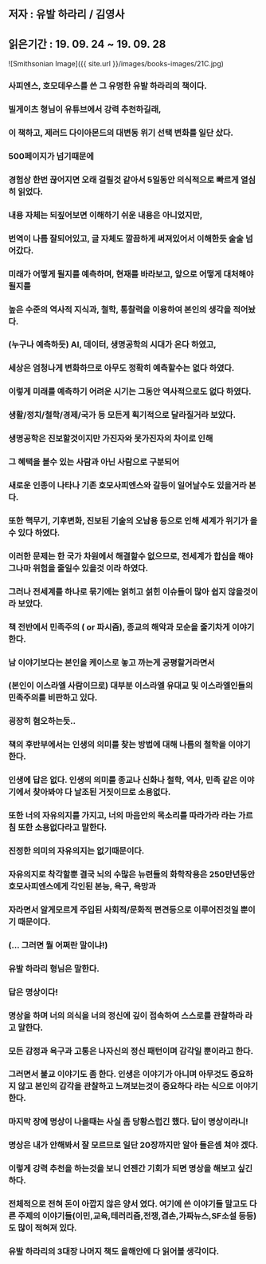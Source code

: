 ## 저자 : 유발 하라리 / 김영사

## 읽은기간 : 19. 09. 24  ~ 19. 09. 28

![Smithsonian Image]({{ site.url }}/images/books-images/21C.jpg)

### 사피엔스, 호모데우스를 쓴 그 유명한 유발 하라리의 책이다.

### 빌게이츠 형님이 유튜브에서 강력 추천하길래,

### 이 책하고, 제러드 다이아몬드의 대변동 위기 선택 변화를 일단 샀다.

### 500페이지가 넘기때문에

### 경험상 한번 끊어지면 오래 걸릴것 같아서 5일동안 의식적으로 빠르게 열심히 읽었다.

### 내용 자체는 되짚어보면 이해하기 쉬운 내용은 아니었지만,

### 번역이 나름 잘되어있고, 글 자체도 깔끔하게 써져있어서 이해한듯 술술 넘어갔다.

### 미래가 어떻게 될지를 예측하며, 현재를 바라보고, 앞으로 어떻게 대처해야 될지를

### 높은 수준의 역사적 지식과, 철학, 통찰력을 이용하여 본인의 생각을 적어놨다.

### (누구나 예측하듯) AI, 데이터, 생명공학의 시대가 온다 하였고,

### 세상은 엄청나게 변화하므로 아무도 정확히 예측할수는 없다 하였다.

### 이렇게 미래를 예측하기 어려운 시기는 그동안 역사적으로도 없다 하였다.

### 생활/정치/철학/경제/국가 등 모든게 획기적으로 달라질거라 보았다.

### 생명공학은 진보할것이지만 가진자와 못가진자의 차이로 인해

### 그 혜택을 볼수 있는 사람과 아닌 사람으로 구분되어

### 새로운 인종이 나타나 기존 호모사피엔스와 갈등이 일어날수도 있을거라 본다.

### 또한 핵무기, 기후변화, 진보된 기술의 오남용 등으로 인해 세계가 위기가 올수 있다 하였다.

### 이러한 문제는 한 국가 차원에서 해결할수 없으므로, 전세계가 합심을 해야 그나마 위험을 줄일수 있을것 이라 하였다.

### 그러나 전세계를 하나로 묶기에는 얽히고 섥힌 이슈들이 많아 쉽지 않을것이라 보았다.

### 책 전반에서 민족주의 ( or 파시즘), 종교의 해악과 모순을 줄기차게 이야기 한다.

### 남 이야기보다는 본인을 케이스로 놓고 까는게 공평할거라면서

### (본인이 이스라엘 사람이므로) 대부분 이스라엘 유대교 및 이스라엘인들의 민족주의를 비판하고 있다.

### 굉장히 혐오하는듯..


### 책의 후반부에서는 인생의 의미를 찾는 방법에 대해 나름의 철학을 이야기 한다.

### 인생에 답은 없다. 인생의 의미를 종교나 신화나 철학, 역사, 민족 같은 이야기에서 찾아봐야 다 날조된 거짓이므로 소용없다.

### 또한 너의 자유의지를 가지고, 너의 마음안의 목소리를 따라가라 라는 가르침 또한 소용없다라고 말한다.

### 진정한 의미의 자유의지는 없기때문이다.

### 자유의지로 착각할뿐 결국 뇌의 수많은 뉴련들의 화학작용은 250만년동안 호모사피엔스에게 각인된 본능, 욕구, 욕망과

### 자라면서 알게모르게 주입된 사회적/문화적 편견등으로 이루어진것일 뿐이기 때문이다.


### (... 그러면 뭘 어쩌란 말이냐!)

### 유발 하라리 형님은 말한다.

### 답은 명상이다!

### 명상을 하며 너의 의식을 너의 정신에 깊이 접속하여 스스로를 관찰하라 라고 말한다.

### 모든 감정과 욕구과 고통은 나자신의 정신 패턴이며 감각일 뿐이라고 한다.

### 그러면서 불교 이야기도 좀 한다. 인생은 이야기가 아니며 아무것도 중요하지 않고 본인의 감각을 관찰하고 느껴보는것이 중요하다 라는 식으로 이야기 한다.

### 마지막 장에 명상이 나올때는 사실 좀 당황스럽긴 했다. 답이 명상이라니!

### 명상은 내가 안해봐서 잘 모르므로 일단 20장까지만 알아 들은셈 쳐야 겠다.

### 이렇게 강력 추천을 하는것을 보니 언젠간 기회가 되면 명상을 해보고 싶긴 하다.

### 전체적으로 전혀 돈이 아깝지 않은 양서 였다. 여기에 쓴 이야기들 말고도 다른 주제의 이야기들(이민,교육,테러리즘,전쟁,겸손,가짜뉴스,SF소설 등등)도 많이 적혀져 있다.

### 유발 하라리의 3대장 나머지 책도 올해안에 다 읽어볼 생각이다.
